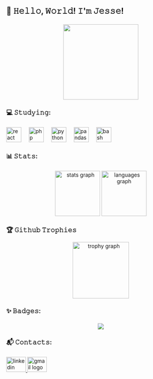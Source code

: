 <h2 align="left">👾 𝙷𝚎𝚕𝚕𝚘, 𝚆𝚘𝚛𝚕𝚍! 𝙸'𝚖 <strong>𝙹𝚎𝚜𝚜𝚎!</strong></h2>

###

<div align="center">
  <img height="200" src="https://c.tenor.com/-Di90vRZ5gAAAAAd/tenor.gif"  />
</div>

###

<h3 align="left">💻 𝚂𝚝𝚞𝚍𝚢𝚒𝚗𝚐:</h3>

###

<div align="left">
  <img src="https://cdn.jsdelivr.net/gh/devicons/devicon/icons/react/react-original.svg" height="40" alt="react logo"  />
  <img width="12" />
  <img src="https://cdn.jsdelivr.net/gh/devicons/devicon/icons/php/php-original.svg" height="40" alt="php logo"  />
  <img width="12" />
  <img src="https://cdn.jsdelivr.net/gh/devicons/devicon/icons/python/python-original.svg" height="40" alt="python logo"  />
  <img width="12" />
  <img src="https://cdn.jsdelivr.net/gh/devicons/devicon/icons/pandas/pandas-original.svg" height="40" alt="pandas logo"  />
  <img width="12" />
  <img src="https://skillicons.dev/icons?i=bash" height="40" alt="bash logo"  />
</div>

###

<h3 align="left">📊 𝚂𝚝𝚊𝚝𝚜:</h3>

###

<div align="center">
  <img src="https://github-readme-stats.vercel.app/api?username=JesseTrainee&hide_title=false&hide_rank=false&show_icons=true&include_all_commits=true&count_private=true&disable_animations=false&theme=merko&locale=en&hide_border=false&order=1" height="120" alt="stats graph"  />
  <img src="https://github-readme-stats.vercel.app/api/top-langs?username=JesseTrainee&locale=en&hide_title=false&layout=compact&card_width=320&langs_count=5&theme=merko&hide_border=false&order=2" height="120" alt="languages graph"  />
 
 <h3 align="left">🏆 𝙶𝚒𝚝𝚑𝚞𝚋 𝚃𝚛𝚘𝚙𝚑𝚒𝚎𝚜</h3>
 <img src="https://github-profile-trophy.vercel.app?username=JesseTrainee&theme=apprentice&column=-1&row=1&margin-w=8&margin-h=8&no-bg=false&no-frame=false&order=4" height="150" alt="trophy graph"  />
</div>

###

<h3 align="left">✨ 𝙱𝚊𝚍𝚐𝚎𝚜:</h3>

###

<div align="center">
  <img height="" src="https://www.codewars.com/users/JesseTrainee/badges/large"  />
</div>

###

<h3 align="left">📬 𝙲𝚘𝚗𝚝𝚊𝚌𝚝𝚜:</h3>

###

<div align="left">
  <a href="https://www.linkedin.com/in/jesse-cristina-soares-41812919b/" target="_blank">
    <img src="https://raw.githubusercontent.com/maurodesouza/profile-readme-generator/master/src/assets/icons/social/linkedin/default.svg" width="52" height="40" alt="linkedin logo"  />
  </a>
  <a href ="mailto:dev.jc2021@gmail.com" target="_blank">
    <img src="https://raw.githubusercontent.com/maurodesouza/profile-readme-generator/master/src/assets/icons/social/gmail/default.svg" width="52" height="40" alt="gmail logo"  />
  </a>
</div>

###
